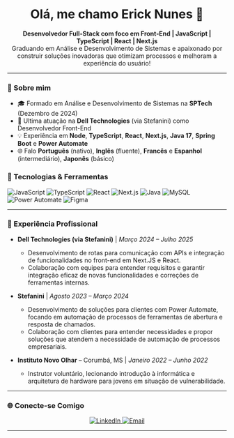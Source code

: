 <h1 align="center">Olá, me chamo Erick Nunes 👋</h1>

<p align="center">
  <strong>Desenvolvedor Full-Stack com foco em Front-End | JavaScript | TypeScript | React | Next.js</strong><br>
  Graduando em Análise e Desenvolvimento de Sistemas e apaixonado por construir soluções inovadoras que otimizam processos e melhoram a experiência do usuário!
</p>

---

### 🚀 Sobre mim
- 🎓 Formado em Análise e Desenvolvimento de Sistemas na **SPTech** (Dezembro de 2024)
- 💼 Ultima atuação na **Dell Technologies** (via Stefanini) como Desenvolvedor Front-End
- 💡 Experiência em **Node**, **TypeScript**, **React**, **Next.js**, **Java 17**, **Spring Boot** e **Power Automate**
- 🌐 Falo **Português** (nativo), **Inglês** (fluente), **Francês** e **Espanhol** (intermediário), **Japonês** (básico)

### 🔧 Tecnologias & Ferramentas
<div>
  <img src="https://img.shields.io/badge/-JavaScript-F7DF1E?logo=javascript&logoColor=black&style=for-the-badge" alt="JavaScript"/>
  <img src="https://img.shields.io/badge/-TypeScript-007ACC?logo=typescript&logoColor=white&style=for-the-badge" alt="TypeScript"/>
  <img src="https://img.shields.io/badge/-React-61DAFB?logo=react&logoColor=black&style=for-the-badge" alt="React"/>
  <img src="https://img.shields.io/badge/-Next.js-000000?logo=nextdotjs&logoColor=white&style=for-the-badge" alt="Next.js"/>
  <img src="https://img.shields.io/badge/-Java-007396?logo=java&logoColor=white&style=for-the-badge" alt="Java"/>
  <img src="https://img.shields.io/badge/-MySQL-4479A1?logo=mysql&logoColor=white&style=for-the-badge" alt="MySQL"/>
  <img src="https://img.shields.io/badge/-Power%20Automate-0078D4?logo=power-automate&logoColor=white&style=for-the-badge" alt="Power Automate"/>
  <img src="https://img.shields.io/badge/-Figma-F24E1E?logo=figma&logoColor=white&style=for-the-badge" alt="Figma"/>
</div>

---

### 📌 Experiência Profissional
- **Dell Technologies (via Stefanini)** | _Março 2024 – Julho 2025_
  - Desenvolvimento de rotas para comunicação com APIs e integração de funcionalidades no front-end em Next.JS e React.
  - Colaboração com equipes para entender requisitos e garantir integração eficaz de novas funcionalidades e correções de ferramentas internas.

- **Stefanini** | _Agosto 2023 – Março 2024_
  - Desenvolvimento de soluções para clientes com Power Automate, focando em automação de processos de ferramentas de abertura e resposta de chamados.
  - Colaboração com clientes para entender necessidades e propor soluções que atendem a necessidade de automação de processos empresariais.

- **Instituto Novo Olhar** – Corumbá, MS | _Janeiro 2022 – Junho 2022_
  - Instrutor voluntário, lecionando introdução à informática e arquitetura de hardware para jovens em situação de vulnerabilidade.

---

### 🌐 Conecte-se Comigo
<p align="center">
  <a href="https://www.linkedin.com/in/erick-nunes-a243742b1/" target="_blank">
    <img src="https://img.shields.io/badge/LinkedIn-0077B5?logo=linkedin&logoColor=white&style=for-the-badge" alt="LinkedIn"/>
  </a>
  <a href="mailto:araujoerick.n1@gmail.com" target="_blank">
    <img src="https://img.shields.io/badge/Email-D14836?logo=gmail&logoColor=white&style=for-the-badge" alt="Email"/>
  </a>
</p>

---
